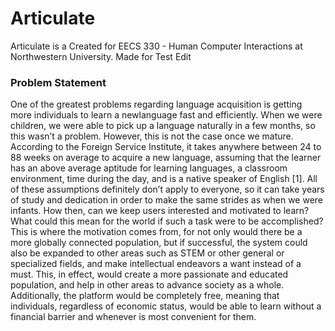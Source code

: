 # Articulate
Articulate is a
Created for EECS 330 - Human Computer Interactions at Northwestern University.
Made for
Test Edit

### Problem Statement

One of the greatest problems regarding language acquisition is getting more individuals to learn a newlanguage fast and efficiently. When we were children, we were able to pick up a language naturally in a few months, so this wasn’t a problem. However, this is not the case
once we mature. According to the Foreign Service Institute, it takes anywhere between 24 to 88 weeks on average to acquire a new language, assuming that the learner has an above average aptitude for learning languages, a classroom environment, time during the day, and is a native speaker of English [1]. All of these assumptions definitely don’t apply to everyone, so it can take years of study and dedication in order to make the same strides as when we were infants. How then, can we keep users interested and motivated to learn? What could this mean for the world if such a task were to be accomplished? This is where the motivation comes from, for not only would there be a more globally connected population, but if successful, the system could also be expanded to other areas such as STEM or other general or specialized fields, and make intellectual endeavors a want instead of a must. This, in effect, would create a more passionate and educated population, and help in other areas to advance society as a whole. Additionally, the platform would be completely free, meaning that individuals, regardless of economic status, would be able to learn without a financial barrier and whenever is most convenient for them.
